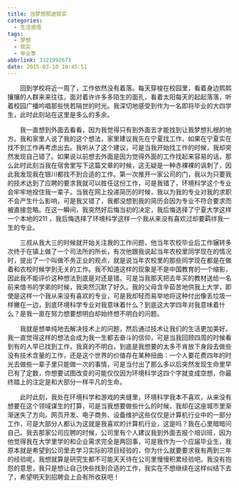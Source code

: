 ```yaml
---
title: 当梦想照进现实
categories:
  - 生活感悟
tags:
  - 梦想
  - 现实
  - 毕业季
abbrlink: 3321992673
date: 2015-03-10 10:45:51
---
```

&emsp;&emsp;回到学校将近一周了，工作依然没有着落。每天穿梭在校园里，看着身边熙熙攘攘的人群来来往往，面对着许许多多陌生的面孔，看着太阳每天的起起落落，听着校园广播吟唱那些恍若隔世的时光。我深切地感受到作为一名即将毕业的大四学生，此时此刻站在这里是多么的多余。

<!--more-->

&emsp;&emsp;我一直想到外面去看看，因为我觉得只有到外面去才能找到让我梦想扎根的地方。我和家里人说了我的这个想法，家里建议我先在宁夏找工作，如果在宁夏实在找不到工作再考虑出去。我听从了这个建议，可是当我开始找工作的时候，我却突然发现自己错了。如果说以前想去外面是因为觉得外面的工作找起来容易的话，那么此时此刻当我在宿舍里写下这篇文章的时候，这无疑是一种赤裸裸的讽刺了，因此我发现我在银川都找不到合适的工作。第一次推开一家公司的门，我以为只要我的技术达到了应聘的要求我就可以胜任这份工作，可是我错了，环境科学这个专业会牢牢地拴住我一辈子。当我在网上投递简历的时候，我以为我的专业对我的求职不会产生什么影响，可是我又错了，我都没想到我的简历会因为专业不符合要求而被直接忽略。在这一瞬间，我突然好后悔当初的决定，我后悔选择了宁夏大学这样一个本地的211 ，我后悔选择了环境科学这样一个我从来没有喜欢过却要羁绊我一生的专业。

&emsp;&emsp;三叔从我大三的时候就开始关注我的工作问题，他当年农校毕业后工作辗转多次终于在镇上做了一个司法所的所长，有次他跟我说起当年农校里同学现在的情况时，提出了一个叫做不务正业的观点，就是说当年农校里的那些同学现在都是在做着和农校时候学到无关的工作。我不知道这样的现象是不是中国教育的一个缩影，因此我不能评价这种想法到底是对还是错。可是当我那天把去年买的教材送给一名前来借书的学弟的时候，我突然沉默了好久。我的父母含辛茹苦地供我上大学，即使是这样一个我从来没有喜欢的专业，可是我却轻而易举地将这种付出像丢垃圾一样撇在一边，到底环境科学专业对我意味着什么？到底这大学四年对我意味着什么？是我一直在努力想要想明白却始终想不明白的问题。

&emsp;&emsp;我就是想单纯地去解决技术上的问题，然后通过技术让我们的生活更加美好。我一直觉得这样的想法会成为我一生都去奋斗的信仰，可是当我回顾四周的时候看到有的人早已找到工作，我真的不明白，到底是我想要的太多不肯放下身段去做些没有技术含量的工作，还是这个世界的价值存在某种扭曲：一个人要花费四年的时光去做些一辈子里只能做一次的事情，可是当付出了那么多以后突然发现生命里早已有了定数，你想要试图改变的可能仅仅因为环境科学这四个字就变成空想，你最终踏上的注定是和大部分一样平凡的生命。

&emsp;&emsp;此时此刻，我处在环境科学和游戏的夹缝里，环境科学我本不喜欢，从来没有想要在这个领域谋生的打算，可是当我想要做些什么的时候，我却在这座城市里渐渐迷失了方向。网页开发、电子商务、设备维护这些仅仅是计算机行业中的一部分工作，可是大部分人都认为这就是我喜欢的计算机行业，这是吗？我在心里暗暗问自己。我去那家公司应聘的时候，公司里有个人建议我到外面去报个培训班，因为他觉得我在大学里学的和企业需求完全是两回事，可是我作为一个应届毕业生，我原本就是希望到公司里去学习实际的项目经验的，你为什么就要要求我有两到三年的经验呢，我想就算是研究生都不可能天天待在公司里慢慢积累经验吧。我没有抱怨的意思，我只是想让自己快些找到合适的工作，我实在不想继续在这样纠结下去了，希望明天到招聘会上会有所收获吧！


